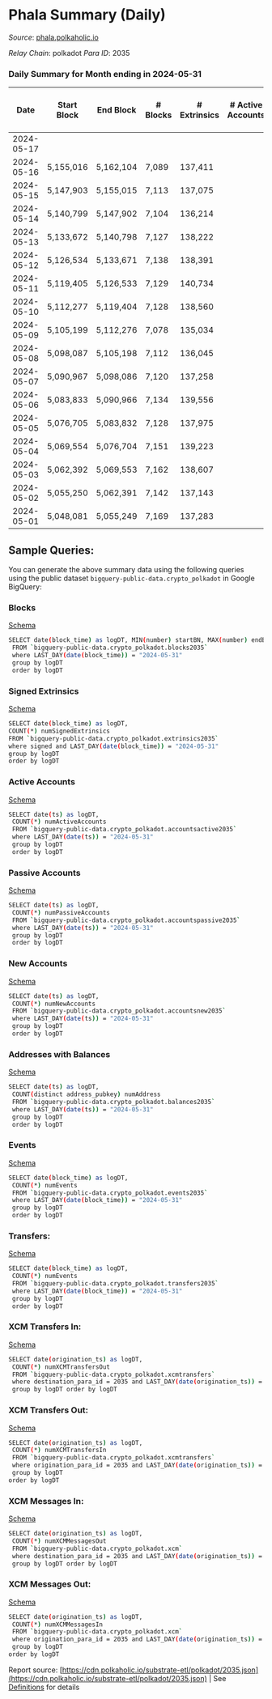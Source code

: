 # Phala Summary (Daily)

_Source_: [phala.polkaholic.io](https://phala.polkaholic.io)

*Relay Chain*: polkadot
*Para ID*: 2035



### Daily Summary for Month ending in 2024-05-31


| Date    | Start Block | End Block | # Blocks | # Extrinsics | # Active Accounts | # Passive Accounts | # New Accounts | # Addresses | # Events  | # Transfers ($USD) | # XCM Transfers In ($USD) | # XCM Transfers Out ($USD) | # XCM In | # XCM Out | Issues |
|---------|-------------|-----------|----------|--------------|-------------------|--------------------|----------------|-------------|-----------|--------------------|---------------------------|----------------------------|----------|-----------|--------|
| 2024-05-17 |  |  |  |  |  |  |  |  |  |   |   |   |  |  |  |
| 2024-05-16 | 5,155,016 | 5,162,104 | 7,089 | 137,411 |  |  |  |  | 2,162,085 | 137,911 ($208,798.26) |   |   |  |  |  |
| 2024-05-15 | 5,147,903 | 5,155,015 | 7,113 | 137,075 |  |  |  | 5,336 | 2,165,755 | 137,882 ($40,617.98) |   |   |  |  |  |
| 2024-05-14 | 5,140,799 | 5,147,902 | 7,104 | 136,214 |  |  |  | 5,331 | 2,156,369 | 137,571 ($222,107.48) |   |   |  |  |  |
| 2024-05-13 | 5,133,672 | 5,140,798 | 7,127 | 138,222 |  |  |  | 5,326 | 2,176,028 | 138,397 ($175,521.53) |   |   |  |  |  |
| 2024-05-12 | 5,126,534 | 5,133,671 | 7,138 | 138,391 |  |  |  | 5,322 | 2,187,667 | 138,990 ($38,716.54) |   |   |  |  |  |
| 2024-05-11 | 5,119,405 | 5,126,533 | 7,129 | 140,734 |  |  |  | 5,318 | 2,205,554 | 138,587 ($95,772.17) |   |   |  |  |  |
| 2024-05-10 | 5,112,277 | 5,119,404 | 7,128 | 138,560 |  |  |  | 5,317 | 2,185,424 | 138,139 ($190,832.21) |   |   |  |  |  |
| 2024-05-09 | 5,105,199 | 5,112,276 | 7,078 | 135,034 |  |  |  | 5,316 | 2,151,914 | 137,134 ($41,087.39) |   |   |  |  |  |
| 2024-05-08 | 5,098,087 | 5,105,198 | 7,112 | 136,045 |  |  |  | 5,316 | 2,168,876 | 137,821 ($62,409.32) |   |   |  |  |  |
| 2024-05-07 | 5,090,967 | 5,098,086 | 7,120 | 137,258 |  |  |  | 5,320 | 2,169,751 | 137,068 ($67,749.81) |   |   |  |  |  |
| 2024-05-06 | 5,083,833 | 5,090,966 | 7,134 | 139,556 |  |  |  | 5,301 | 2,188,079 | 137,434 ($403,184.34) |   |   |  |  |  |
| 2024-05-05 | 5,076,705 | 5,083,832 | 7,128 | 137,975 |  |  |  | 5,290 | 2,172,190 | 136,951 ($73,400.20) |   |   |  |  |  |
| 2024-05-04 | 5,069,554 | 5,076,704 | 7,151 | 139,223 |  |  |  | 5,288 | 2,192,249 | 138,073 ($2,612,060.27) |   |   |  |  |  |
| 2024-05-03 | 5,062,392 | 5,069,553 | 7,162 | 138,607 |  |  |  | 5,270 | 2,178,821 | 137,075 ($216,127.92) |   |   |  |  |  |
| 2024-05-02 | 5,055,250 | 5,062,391 | 7,142 | 137,143 |  |  |  | 5,266 | 2,160,691 | 135,426 ($562,754.99) |   |   |  |  |  |
| 2024-05-01 | 5,048,081 | 5,055,249 | 7,169 | 137,283 |  |  |  | 5,264 | 2,174,962 | 136,711 ($57,663.22) |   |   |  |  |  |

## Sample Queries:
You can generate the above summary data using the following queries using the public dataset `bigquery-public-data.crypto_polkadot` in Google BigQuery:


### Blocks 

[Schema](https://github.com/colorfulnotion/substrate-etl/blob/main/schema/blocks.json)

```bash
SELECT date(block_time) as logDT, MIN(number) startBN, MAX(number) endBN, COUNT(*) numBlocks 
 FROM `bigquery-public-data.crypto_polkadot.blocks2035`  
 where LAST_DAY(date(block_time)) = "2024-05-31" 
 group by logDT 
 order by logDT
```

### Signed Extrinsics 

[Schema](https://github.com/colorfulnotion/substrate-etl/blob/main/schema/extrinsics.json)

```bash
SELECT date(block_time) as logDT, 
COUNT(*) numSignedExtrinsics 
FROM `bigquery-public-data.crypto_polkadot.extrinsics2035`  
where signed and LAST_DAY(date(block_time)) = "2024-05-31" 
group by logDT 
order by logDT
```

### Active Accounts 

[Schema](https://github.com/colorfulnotion/substrate-etl/blob/main/schema/accountsactive.json)

```bash
SELECT date(ts) as logDT, 
 COUNT(*) numActiveAccounts 
 FROM `bigquery-public-data.crypto_polkadot.accountsactive2035` 
 where LAST_DAY(date(ts)) = "2024-05-31" 
 group by logDT 
 order by logDT
```

### Passive Accounts 

[Schema](https://github.com/colorfulnotion/substrate-etl/blob/main/schema/accountspassive.json)

```bash
SELECT date(ts) as logDT, 
 COUNT(*) numPassiveAccounts 
 FROM `bigquery-public-data.crypto_polkadot.accountspassive2035` 
 where LAST_DAY(date(ts)) = "2024-05-31" 
 group by logDT 
 order by logDT
```

### New Accounts 

[Schema](https://github.com/colorfulnotion/substrate-etl/blob/main/schema/accountsnew.json)

```bash
SELECT date(ts) as logDT, 
 COUNT(*) numNewAccounts 
 FROM `bigquery-public-data.crypto_polkadot.accountsnew2035` 
 where LAST_DAY(date(ts)) = "2024-05-31" 
 group by logDT
 order by logDT
```

### Addresses with Balances 

[Schema](https://github.com/colorfulnotion/substrate-etl/blob/main/schema/balances.json)

```bash
SELECT date(ts) as logDT,
 COUNT(distinct address_pubkey) numAddress 
 FROM `bigquery-public-data.crypto_polkadot.balances2035` 
 where LAST_DAY(date(ts)) = "2024-05-31" 
 group by logDT 
 order by logDT
```

### Events 

[Schema](https://github.com/colorfulnotion/substrate-etl/blob/main/schema/events.json)

```bash
SELECT date(block_time) as logDT, 
 COUNT(*) numEvents 
 FROM `bigquery-public-data.crypto_polkadot.events2035` 
 where LAST_DAY(date(block_time)) = "2024-05-31" 
 group by logDT 
 order by logDT
```

### Transfers:

[Schema](https://github.com/colorfulnotion/substrate-etl/blob/main/schema/transfers.json)

```bash
SELECT date(block_time) as logDT, 
 COUNT(*) numEvents 
 FROM `bigquery-public-data.crypto_polkadot.transfers2035` 
 where LAST_DAY(date(block_time)) = "2024-05-31" 
 group by logDT 
 order by logDT
```

### XCM Transfers In: 

[Schema](https://github.com/colorfulnotion/substrate-etl/blob/main/schema/xcmtransfers.json)

```bash
SELECT date(origination_ts) as logDT, 
 COUNT(*) numXCMTransfersOut 
 FROM `bigquery-public-data.crypto_polkadot.xcmtransfers` 
 where destination_para_id = 2035 and LAST_DAY(date(origination_ts)) = "2024-05-31" 
 group by logDT order by logDT
```

### XCM Transfers Out: 

[Schema](https://github.com/colorfulnotion/substrate-etl/blob/main/schema/xcmtransfers.json)

```bash
SELECT date(origination_ts) as logDT, 
 COUNT(*) numXCMTransfersIn 
 FROM `bigquery-public-data.crypto_polkadot.xcmtransfers` 
 where origination_para_id = 2035 and LAST_DAY(date(origination_ts)) = "2024-05-31" 
 group by logDT 
order by logDT
```

### XCM Messages In: 

[Schema](https://github.com/colorfulnotion/substrate-etl/blob/main/schema/xcm.json)

```bash
SELECT date(origination_ts) as logDT, 
 COUNT(*) numXCMMessagesOut 
 FROM `bigquery-public-data.crypto_polkadot.xcm` 
 where destination_para_id = 2035 and LAST_DAY(date(origination_ts)) = "2024-05-31" 
 group by logDT order by logDT
```

### XCM Messages Out: 

[Schema](https://github.com/colorfulnotion/substrate-etl/blob/main/schema/xcm.json)

```bash
SELECT date(origination_ts) as logDT, 
 COUNT(*) numXCMMessagesIn 
 FROM `bigquery-public-data.crypto_polkadot.xcm` 
 where origination_para_id = 2035 and LAST_DAY(date(origination_ts)) = "2024-05-31" 
 group by logDT 
order by logDT
```


Report source: [https://cdn.polkaholic.io/substrate-etl/polkadot/2035.json](https://cdn.polkaholic.io/substrate-etl/polkadot/2035.json) | See [Definitions](/DEFINITIONS.md) for details
